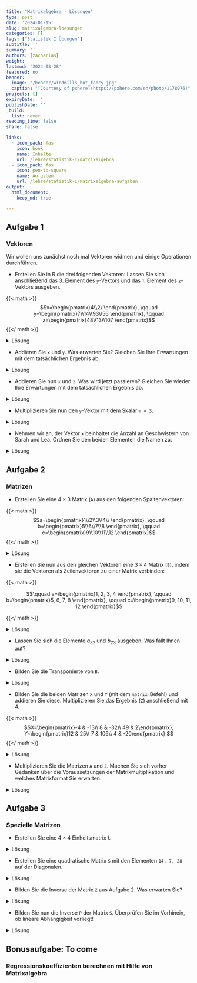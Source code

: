 ```yaml
---
title: "Matrixalgebra - Lösungen" 
type: post
date: '2024-01-15' 
slug: matrixalgebra-loesungen
categories: [] 
tags: ["Statistik I Übungen"] 
subtitle: ''
summary: '' 
authors: [zacharias]
weight:
lastmod: '2024-03-28'
featured: no
banner:
  image: "/header/windmills_but_fancy.jpg"
  caption: "[Courtesy of pxhere](https://pxhere.com/en/photo/1178076)"
projects: []
expiryDate: ''
publishDate: ''
_build:
  list: never
reading_time: false
share: false

links:
  - icon_pack: fas
    icon: book
    name: Inhalte
    url: /lehre/statistik-i/matrixalgebra
  - icon_pack: fas
    icon: pen-to-square
    name: Aufgaben
    url: /lehre/statistik-i/matrixalgebra-aufgaben
output:
  html_document:
    keep_md: true

---
```




## Aufgabe 1
### Vektoren
Wir wollen uns zunächst noch mal Vektoren widmen und einige Operationen durchführen.

* Erstellen Sie in R die drei folgenden Vektoren:
Lassen Sie sich anschließend das 3. Element des `y`-Vektors und das 1. Element des `z`-Vektors ausgeben.

{{< math >}}
$$x=\begin{pmatrix}4\\2\ \end{pmatrix}, \qquad y=\begin{pmatrix}7\\14\\93\\56 \end{pmatrix}, \qquad z=\begin{pmatrix}48\\13\\107 \end{pmatrix}$$
{{</ math >}}

<details><summary>Lösung</summary>

```r
# Erstellen der Vektoren
x <- c(4, 2)
y <- c(7, 14, 93, 56)
z <- c(48, 13, 107)

y[3] # 3. Element des y-Vektors
```

```
## [1] 93
```

```r
z[1] # 1. Element des z-Vektors
```

```
## [1] 48
```
</details>


* Addieren Sie `x` und `y`. Was erwarten Sie? Gleichen Sie Ihre Erwartungen mit dem tatsächlichen Ergebnis ab.

<details><summary>Lösung</summary>

```r
x + y
```

```
## [1] 11 16 97 58
```
Wir wissen bereits, dass die Addition von Vektoren elementeweise funktioniert. Eigentlich können wir nur Vektoren des gleichen Formats addieren, dennoch bekommen wir hier keine Fehlernachricht. Stattdessen benutzt R unseren kürzeren Vektor (`x`) zwei mal, um die Addition zu ermöglichen. 

</details>

* Addieren Sie nun `x` und `z`. Was wird jetzt passieren? Gleichen Sie wieder Ihre Erwartungen mit dem tatsächlichen Ergebnis ab.

<details><summary>Lösung</summary>

```r
x + z
```

```
## Warning in x + z: longer object length is not a multiple of shorter object length
```

```
## [1]  52  15 111
```

In der vorherigen Aufgabe hatten wir zwei Vektoren vorliegen, die ein Vielfaches einander darstellten. Dies ist in dieser Aufgabe nicht der Fall, deshalb bekommen wir hier eine Warnung: `"longer object length is not a multiple of shorter object length".` R warnt uns also, dass der längere Vektor in diesem Beispiel kein Vielfaches des kürzeren Vektors darstellt (und somit nicht einfach der kürzere Vektor vervielfacht genutzt werden kann). Stattdessen verwendet R nur das erste Element unseres `z`-Vektors zweifach. 

</details>

* Multiplizieren Sie nun den `y`-Vektor mit dem Skalar `m = 3`.

<details><summary>Lösung</summary>

```r
m <- 3
y * m
```

```
## [1]  21  42 279 168
```

Wie wir sehen, wird jedes Element unseres Vektors mit 3 multipliziert. Die Multiplikation mit Skalaren funktioniert also ebenso elementenweise.

</details>

* Nehmen wir an, der Vektor `x` beinhaltet die Anzahl an Geschwistern von Sarah und Lea. 
Ordnen Sie den beiden Elementen die Namen zu.

<details><summary>Lösung</summary>

```r
names(x) <- c("Sarah", "Lea")
x
```

```
## Sarah   Lea 
##     4     2
```

</details>


## Aufgabe 2
### Matrizen


* Erstellen Sie eine $4 \times 3$ Matrix (`A`) aus den folgenden Spaltenvektoren:

{{< math >}}
$$a=\begin{pmatrix}1\\2\\3\\4\\ \end{pmatrix}, \qquad b=\begin{pmatrix}5\\6\\7\\8 \end{pmatrix}, \qquad c=\begin{pmatrix}9\\10\\11\\12 \end{pmatrix}$$
{{</ math >}}

<details><summary>Lösung</summary>

```r
# Vektoren erstellen
a <- c(1, 2, 3, 4)
b <- c(5, 6, 7, 8)
c <- c(9, 10, 11, 12)

# Matrix A erstellen und anzeigen lassen
A <- cbind(a, b, c)
A
```

```
##      a b  c
## [1,] 1 5  9
## [2,] 2 6 10
## [3,] 3 7 11
## [4,] 4 8 12
```
</details>


* Erstellen Sie nun aus den gleichen Vektoren eine $3 \times 4$  Matrix (`B`), indem sie die Vektoren als Zeilenvektoren zu einer Matrix verbinden:

{{< math >}}

$$\qquad a=\begin{pmatrix}1, 2, 3, 4 \end{pmatrix},   \qquad b=\begin{pmatrix}5, 6, 7, 8 \end{pmatrix}, \qquad c=\begin{pmatrix}9, 10, 11, 12 \end{pmatrix}$$

{{</ math >}}

<details><summary>Lösung</summary>

```r
# Matrix B erstellen und anzeigen lassen
B <- rbind(a, b, c)
B
```

```
##   [,1] [,2] [,3] [,4]
## a    1    2    3    4
## b    5    6    7    8
## c    9   10   11   12
```
</details>


* Lassen Sie sich die Elemente $a_{32}$ und $b_{23}$ ausgeben. Was fällt Ihnen auf?

<details><summary>Lösung</summary>

```r
A[3, 2]
```

```
## b 
## 7
```

```r
B[2, 3]
```

```
## b 
## 7
```
Wie wir sehen, sind die Elemente $a_{32}$ und $b_{23}$ identisch. Das liegt daran, dass die Matrix `A` die Transponierte der Matrix `B` ist.

</details>


* Bilden Sie die Transponierte von `B`.

<details><summary>Lösung</summary>

```r
t(B)
```

```
##      a b  c
## [1,] 1 5  9
## [2,] 2 6 10
## [3,] 3 7 11
## [4,] 4 8 12
```

Wir sehen, dass die Transponierte von `B` tatsächlich identisch mit `A` ist. Wir können die Elemente auch einzeln abgleichen:


```r
t(B) == A
```

```
##         a    b    c
## [1,] TRUE TRUE TRUE
## [2,] TRUE TRUE TRUE
## [3,] TRUE TRUE TRUE
## [4,] TRUE TRUE TRUE
```
</details>

* Bilden Sie die beiden Matrizen `X` und `Y` (mit dem `matrix`-Befehl) und addieren Sie diese. Multiplizieren Sie das Ergebnis (`Z`) anschließend mit 4. 

{{< math >}}
$$X=\begin{pmatrix}-4 & -13\\ 8 & -32\\ 49 & 2\end{pmatrix}, Y=\begin{pmatrix}12 & 25\\ 7 & 106\\ 4 & -20\end{pmatrix} $$
{{</ math >}}

<details><summary>Lösung</summary>

```r
# Matrizen erstellen
X <- matrix(c(-4, -13, 
              8, -32,
              49, 2), nrow = 3, ncol = 2,
            byrow = TRUE)
Y <- matrix(c(12, 25,
              7, 106,
              4, -20), nrow = 3, ncol = 2,
            byrow = TRUE)
```


```r
# Matrizen addieren
Z <- X + Y
Z
```

```
##      [,1] [,2]
## [1,]    8   12
## [2,]   15   74
## [3,]   53  -18
```

```r
# mit 4 addieren (skalare Multiplikation)
Z*4
```

```
##      [,1] [,2]
## [1,]   32   48
## [2,]   60  296
## [3,]  212  -72
```
</details>

* Multiplizieren Sie die Matrizen `A` und `Z`. Machen Sie sich vorher Gedanken über die Voraussetzungen der Matrixmultiplikation und welches Matrixformat Sie erwarten. 

<details><summary>Lösung</summary>

```r
# Matrixmultiplikation
A %*% Z
```

```
##      [,1] [,2]
## [1,]  560  220
## [2,]  636  288
## [3,]  712  356
## [4,]  788  424
```

Die Multiplikation der beiden Matrizen funktioniert unproblematisch, da die beiden Matrizen kompatibel sind, d.h. die Anzahl an Spalten der Matrix `A` entspricht der Anzahl an Zeilen der Matrix `Z`. Das Ergebnis ist entstanden, indem die Zeilen der Matrix `A` mit den Spalten der Matrix `Z` elementenweise multipliziert und diese Elemente anschließend addiert wurden. Wir erhalten eine $4 \times 2$ Matrix.

</details>

## Aufgabe 3
### Spezielle Matrizen

* Erstellen Sie eine $4 \times 4$ Einheitsmatrix $I$.

<details><summary>Lösung</summary>

```r
# Einheitsmatrix
I <- diag(4)
I
```

```
##      [,1] [,2] [,3] [,4]
## [1,]    1    0    0    0
## [2,]    0    1    0    0
## [3,]    0    0    1    0
## [4,]    0    0    0    1
```
Die Einheitsmatrix $I$ zeichnet sich dadurch aus, dass Sie auf der Diagonale nur Einsen und sonst nur Nullen als Elemente hat.

</details>

* Erstellen Sie eine quadratische Matrix `S` mit den Elementen `14, 7, 28` auf der Diagonalen.

<details><summary>Lösung</summary>

```r
# quadratische Matrix
S <- diag(c(14, 7, 28))
S
```

```
##      [,1] [,2] [,3]
## [1,]   14    0    0
## [2,]    0    7    0
## [3,]    0    0   28
```

</details>


* Bilden Sie die Inverse der Matrix `Z` aus Aufgabe 2. Was erwarten Sie?

<details><summary>Lösung</summary>

```r
# Inverse
# solve(Z)
```
Es lässt sich keine Inverse der Matrix `Z` bilden, da diese nicht quadratisch ist. Das erfahren wir auch in der Fehlernachricht von R: `'a' (3 x 2) must be square`.

</details>


* Bilden Sie nun die Inverse `P` der Matrix `S`. Überprüfen Sie im Vorhinein, ob lineare Abhängigkeit vorliegt!

<details><summary>Lösung</summary>

```r
# Determinante bestimmen
det(S)
```

```
## [1] 2744
```
Die Determinante ist nicht Null, es liegt also keine lineare Abhängigkeit vor.


```r
# Inverse
P <- solve(S)
P
```

```
##            [,1]      [,2]       [,3]
## [1,] 0.07142857 0.0000000 0.00000000
## [2,] 0.00000000 0.1428571 0.00000000
## [3,] 0.00000000 0.0000000 0.03571429
```
Nun erhalten wir ein Ergebnis, da es sich bei `S` um eine quadratische Matrix handelt, die zudem regulär und somit invertierbar ist. Unser Ergebnis ist die Matrix, mit welcher wir `S` (matrix-)multiplizieren müssen, um die Einheitsmatrix zu erhalten. Das können wir auch kurz gegenchecken:


```r
# Inverse
P %*% S
```

```
##      [,1] [,2] [,3]
## [1,]    1    0    0
## [2,]    0    1    0
## [3,]    0    0    1
```
Tatsächlich: Wir erhalten die Einheitmatrix $I$.

</details>

## Bonusaufgabe: To come
### Regressionskoeffizienten berechnen mit Hilfe von Matrixalgebra
